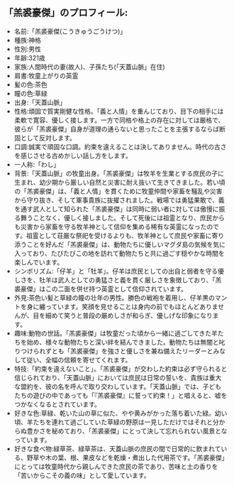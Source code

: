 ## 「羔裘豪傑」のプロフィール:

* 名前:「羔裘豪傑(こうきゅうごうけつ)」
* 種族:神格
* 性別:男性
* 年齢:321歳
* 家族:人間時代の妻(故人)、子孫たち(「天蓋山脈」在住)
* 肩書:牧童上がりの英霊
* 髪の色:茶色
* 瞳の色:草緑
* 出身:「天蓋山脈」
* 性格:頑固で質実剛健な性格。「義と人情」を重んじており、目下の相手には柔軟で寛容、優しく接します。一方で同格や格上の存在に対しては厳格で、彼らが「羔裘豪傑」自身が道理の通らないと思ったことを主張するならば断固として反対します。
* 口調:誠実で頑固な口調。約束を違えることは決してありません。時代の古さを感じさせる古めかしい話し方をします。
* 一人称:「わし」
* 背景:「天蓋山脈」の牧童出身。「羔裘豪傑」は牧羊を生業とする庶民の子に生まれ、幼少期から厳しい自然と災害に耐え抜いて生きてきました。若い頃の「羔裘豪傑」は、「義と人情」を貫くために牧童仲間や家畜を騒乱や災害から守り抜き、そして軍事貴族に抜擢されました。戦場では勇猛果敢で、義を通す武人として知られた「羔裘豪傑」は同時に弱い者に対しては傲慢に振る舞うことなく、優しく接しました。そして死後には祖霊となり、庶民からも災害から家畜を守る牧羊神として信仰を集める稀有な英霊になったのです。祖霊として荘厳な祭祀を受けるよりも、牧羊神として庶民や家畜に寄り添うことを好んだ「羔裘豪傑」は、動物たちに優しいマグダ島の気候を気に入っており、たびたびこの地を訪れて動物たちと共に過ごす穏やかな時間を楽しんでいます。
* シンボリズム:「仔羊」と「牡羊」。仔羊は庶民としての出自と弱者を守る優しさを、牡羊は武人としての勇猛さと義を貫く厳しさを象徴しており、「羔裘豪傑」はこの二面を併せ持つ英霊として信仰されています。
* 外見:茶色い髪と草緑の瞳の壮年の男性。勝色の戦袍を着用し、仔羊黒のマントを身に纏っています。笑顔を見せることは身内の前でもほとんどありませんが、目を細めて笑うと普段の厳めしさが和らぎ、優しげな印象になります。
* 趣味:動物の世話。「羔裘豪傑」は牧童だった頃から一緒に過ごしてきた羊たちを始め、様々な動物たちと深い絆を結んできました。動物たちは無闇と叱りつけられずとも「羔裘豪傑」を強さと優しさを兼ね備えたリーダーとみなして従い、全幅の信頼を寄せてくれます。
* 特技:「約束を違えないこと」。「羔裘豪傑」が交わした約束は必ず守られると信じられており、「天蓋山脈」においては庶民は日常の誓いを、貴族は重大な盟約を、彼の名を呼んで取り交わしています。「天蓋山脈」では、子どもたちの遊びの中であっても「『羔裘豪傑』に誓って約束！」と唱えると、嘘をつかなくなるとされています。
* 好きな色:草緑、乾いた山の草に似た、やや黄みがかった落ち着いた緑。幼い頃、羊たちを連れて過ごしていた草緑の野原は一見しただけではそれと分からぬ豊かさを秘めており、「羔裘豪傑」にとって決して忘れられない風景となっています。
* 好きな食べ物:緑草茶、緑草茶は、天蓋山脈の庶民の間で日常的に飲まれている、野草や木の葉、根、果皮などを乾燥・煮出した代用茶です。「羔裘豪傑」にとっては牧童時代から親しんできた庶民の茶であり、苦味と土の香りを「苦いからこその義の味」として愛しています。
